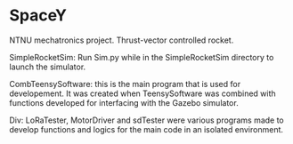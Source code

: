 # SpaceY
NTNU mechatronics project. Thrust-vector controlled rocket.

SimpleRocketSim:
  Run Sim.py while in the SimpleRocketSim directory to launch the simulator.

CombTeensySoftware:
  this is the main program that is used for developement. It was created when TeensySoftware was combined with functions developed for interfacing with the Gazebo simulator.

Div:
  LoRaTester, MotorDriver and sdTester were various programs made to develop functions and logics for the main code in an isolated environment.
